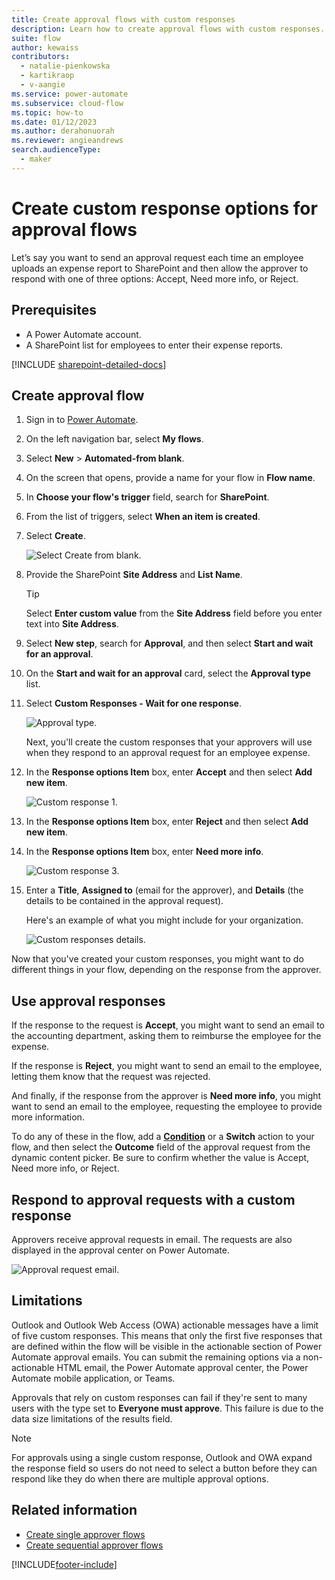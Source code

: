 ```yaml
---
title: Create approval flows with custom responses
description: Learn how to create approval flows with custom responses.
suite: flow
author: kewaiss
contributors:
  - natalie-pienkowska
  - kartikraop
  - v-aangie
ms.service: power-automate
ms.subservice: cloud-flow
ms.topic: how-to
ms.date: 01/12/2023
ms.author: derahonuorah
ms.reviewer: angieandrews
search.audienceType: 
  - maker
---
```


# Create custom response options for approval flows

Let’s say you want to send an approval request each time an employee uploads an expense report to SharePoint and then allow the approver to respond with one of three options: Accept, Need more info, or Reject.

## Prerequisites

- A Power Automate account.
- A SharePoint list for employees to enter their expense reports.

[!INCLUDE [sharepoint-detailed-docs](includes/sharepoint-detailed-docs.md)]

## Create approval flow

1. Sign in to [Power Automate](https://make.powerautomate.com).

1. On the left navigation bar, select **My flows**.

1. Select **New** > **Automated-from blank**.

1. On the screen that opens, provide a name for your flow in  **Flow name**.

1. In **Choose your flow's trigger** field, search for **SharePoint**.

1. From the list of triggers, select **When an item is created**.

1. Select **Create**.

   ![Select Create from blank.](media/create-approval-response-options/create-from-blank.png)

1. Provide the SharePoint **Site Address** and **List Name**. 

   >[!TIP]
   >Select **Enter custom value** from the **Site Address** field before you enter text into **Site Address**.

1. Select **New step**, search for **Approval**, and then select **Start and wait for an approval**.

1. On the **Start and wait for an approval** card, select the **Approval type** list.

1. Select **Custom Responses - Wait for one response**.

    ![Approval type.](media/create-approval-response-options/select-approval-type.png)

    Next, you'll create the custom responses that your approvers will use when they respond to an approval request for an employee expense.

1. In the **Response options Item** box, enter **Accept** and then select **Add new item**. 

    ![Custom response 1.](media/create-approval-response-options/enter-response-1.png)

1. In the **Response options Item** box, enter **Reject** and then select **Add new item**.

1. In the **Response options Item** box, enter **Need more info**.

    ![Custom response 3.](media/create-approval-response-options/enter-response-3.png)   
    

1. Enter a **Title**, **Assigned to** (email for the approver), and **Details** (the details to be contained in the approval request).

    Here's an example of what you might include for your organization.

    ![Custom responses details.](media/create-approval-response-options/enter-title-assigned-to-details.png)


Now that you've created your custom responses, you might want to do different things in your flow, depending on the response from the approver.


## Use approval responses 

If the response to the request is **Accept**, you might want to send an email to the accounting department, asking them to reimburse the employee for the expense. 

If the response is **Reject**, you might want to send an email to the employee, letting them know that the request was rejected.

And finally, if the response from the approver is **Need more info**, you might want to send an email to the employee, requesting the employee to provide more information.

To do any of these in the flow, add a [**Condition**](add-condition.md) or a **Switch** action to your flow, and then select the **Outcome** field of the approval request from the dynamic content picker. Be sure to confirm whether the value is Accept, Need more info, or Reject.

## Respond to approval requests with a custom response

Approvers receive approval requests in email. The requests are also displayed in the approval center on Power Automate.

![Approval request email.](media/create-approval-response-options/approval-request-email.png)

## Limitations

Outlook and Outlook Web Access (OWA) actionable messages have a limit of five custom responses. This means that only the first five responses that are defined within the flow will be visible in the actionable section of Power Automate approval emails. You can submit the remaining options via a non-actionable HTML email, the Power Automate approval center, the Power Automate mobile application, or Teams.

Approvals that rely on custom responses can fail if they're sent to many users with the type set to **Everyone must approve**. This failure is due to the data size limitations of the results field.

>[!NOTE]
>For approvals using a single custom response, Outlook and OWA expand the response field so users do not need to select a button before they can respond like they do when there are multiple approval options.

## Related information

- [Create single approver flows](modern-approvals.md)
- [Create sequential approver flows](sequential-modern-approvals.md)


[!INCLUDE[footer-include](includes/footer-banner.md)]
